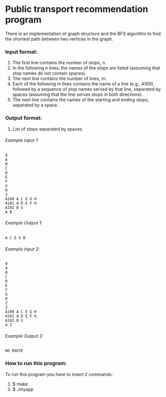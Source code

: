 # Public transport recommendation program

There is an implementation of graph structure and the BFS algorithm to find the shortest path between two vertices in the graph.

### Input format:

  1. The first line contains the number of stops, n.
  2. In the following n lines, the names of the stops are listed (assuming that stop names do not contain spaces).
  3. The next line contains the number of lines, m.
  4. Each of the following m lines contains the name of a line (e.g., A100), followed by a sequence of stop names served by that line, separated by spaces (assuming that the line serves stops in both directions).
  5. The next line contains the names of the starting and ending stops, separated by a space.

### Output format:

  1. List of stops separated by spaces

###### Example input 1:

    8
    A
    B
    C
    D
    E
    F
    G
    H
    3
    A100 A C E G H
    A101 A D E F H
    A102 B G
    A B

###### Example Output 1:

    A C E G B

###### Example input 2:

    9
    A
    B
    C
    D
    E
    F
    G
    H
    Z
    3
    A100 A C E G H
    A101 A D E F H
    A102 B G
    A Z

###### Example Output 2:

    NO ROUTE

### How to run this program:

To run this program you have to insert 2 commands:

  1. $ make
  2. $ ./myapp
